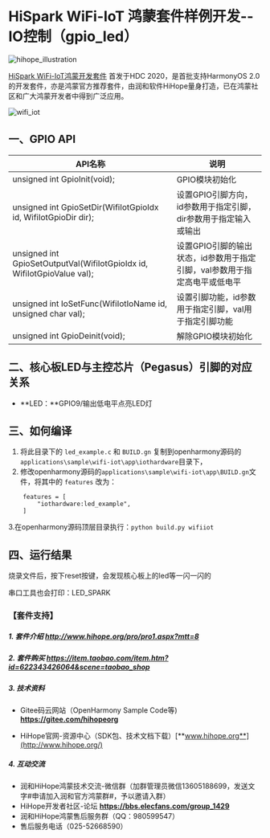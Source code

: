 # HiSpark WiFi-IoT 鸿蒙套件样例开发--IO控制（gpio_led）

![hihope_illustration](https://gitee.com/hihopeorg/hispark-hm-pegasus/raw/master/docs/figures/hihope_illustration.png)

[HiSpark WiFi-IoT鸿蒙开发套件](https://item.taobao.com/item.htm?spm=a1z10.1-c-s.w5003-23341819265.1.bf644a82Da9PZK&id=622343426064&scene=taobao_shop) 首发于HDC 2020，是首批支持HarmonyOS 2.0的开发套件，亦是鸿蒙官方推荐套件，由润和软件HiHope量身打造，已在鸿蒙社区和广大鸿蒙开发者中得到广泛应用。

![wifi_iot](https://gitee.com/hihopeorg/hispark-hm-pegasus/raw/master/docs/figures/wifi_iot.png)

## 一、GPIO API

| API名称                                                      | 说明                                                         |
| ------------------------------------------------------------ | ------------------------------------------------------------ |
| unsigned int GpioInit(void);                                 | GPIO模块初始化                                               |
| unsigned int GpioSetDir(WifiIotGpioIdx id, WifiIotGpioDir dir); | 设置GPIO引脚方向，id参数用于指定引脚，dir参数用于指定输入或输出 |
| unsigned int GpioSetOutputVal(WifiIotGpioIdx id, WifiIotGpioValue val); | 设置GPIO引脚的输出状态，id参数用于指定引脚，val参数用于指定高电平或低电平 |
| unsigned int IoSetFunc(WifiIotIoName id, unsigned char val); | 设置引脚功能，id参数用于指定引脚，val用于指定引脚功能        |
| unsigned int GpioDeinit(void);                               | 解除GPIO模块初始化                                           |

## 二、核心板LED与主控芯片（Pegasus）引脚的对应关系

- **LED：**GPIO9/输出低电平点亮LED灯


## 三、如何编译

1. 将此目录下的 `led_example.c` 和 `BUILD.gn` 复制到openharmony源码的`applications\sample\wifi-iot\app\iothardware`目录下，
2. 修改openharmony源码的`applications\sample\wifi-iot\app\BUILD.gn`文件，将其中的 `features` 改为：

```
    features = [
        "iothardware:led_example",
    ]
```

   3.在openharmony源码顶层目录执行：`python build.py wifiiot`

## 四、运行结果

烧录文件后，按下reset按键，会发现核心板上的led等一闪一闪的

串口工具也会打印：LED_SPARK

### 【套件支持】

##### 1. 套件介绍  http://www.hihope.org/pro/pro1.aspx?mtt=8

##### 2. 套件购买  https://item.taobao.com/item.htm?id=622343426064&scene=taobao_shop

##### 3. 技术资料

- Gitee码云网站（OpenHarmony Sample Code等) **https://gitee.com/hihopeorg**

- HiHope官网-资源中心（SDK包、技术文档下载）[**www.hihope.org**](http://www.hihope.org/)

##### 4. 互动交流

- 润和HiHope鸿蒙技术交流-微信群（加群管理员微信13605188699，发送文字#申请加入润和官方鸿蒙群#，予以邀请入群）
- HiHope开发者社区-论坛 **https://bbs.elecfans.com/group_1429**
- 润和HiHope鸿蒙售后服务群（QQ：980599547）
- 售后服务电话（025-52668590）


